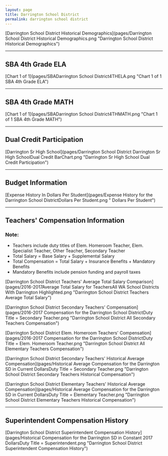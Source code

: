 ```yaml
---
layout: page
title: Darrington School District
permalink: darrington school district
---
```



[Darrington School District Historical Demographics](pages/Darrington School District Historical Demographics.png "Darrington School District Historical Demographics")

___

## SBA 4th Grade ELA

[Chart 1 of 1](pages/SBADarrington School District4THELA.png "Chart 1 of 1 SBA 4th Grade ELA")


___

## SBA 4th Grade MATH

[Chart 1 of 1](pages/SBADarrington School District4THMATH.png "Chart 1 of 1 SBA 4th Grade MATH")


___

## Dual Credit Participation

[Darrington Sr High School](pages/Darrington School District Darrington Sr High SchoolDual Credit BarChart.png "Darrington Sr High School Dual Credit Participation")


___

## Budget Information

[Expense History In Dollars Per Student](pages/Expense History for the Darrington School DistrictDollars Per Student.png " Dollars Per Student")


___

## Teachers' Compensation Information
### Note:
- Teachers include duty titles of Elem. Homeroom Teacher, Elem. Specialist Teacher, Other Teacher, Secondary Teacher
- Total Salary = Base Salary + Supplemental Salary
- Total Compensation = Total Salary + Insurance Benefits + Mandatory Benefits
- Mandatory Benefits include pension funding and payroll taxes

[Darrington School District Teachers' Average Total Salary Comparison](pages/2016-2017Average Total Salary for TeachersAll WA School Districts With Darrington Highlighted.png "Darrington School District Teachers Average Total Salary")

[Darrington School District Secondary Teachers' Compensation](pages/2016-2017 Compensation for the Darrington School DistrictDuty Title = Secondary Teacher.png "Darrington School District All Secondary Teachers Compensation")

[Darrington School District Elem. Homeroom Teachers' Compensation](pages/2016-2017 Compensation for the Darrington School DistrictDuty Title = Elem. Homeroom Teacher.png "Darrington School District All Elementary Teachers Compensation")

[Darrington School District Secondary Teachers' Historical Average Compensation](pages/Historical Average Compensation for the Darrington SD in Current DollarsDuty Title = Secondary Teacher.png "Darrington School District Secondary Teachers Historical Compensation")

[Darrington School District Elementary Teachers' Historical Average Compensation](pages/Historical Average Compensation for the Darrington SD in Current DollarsDuty Title = Elementary Teacher.png "Darrington School District Elementary Teachers Historical Compensation")


___

## Superintendent Compensation History

[Darrington School District Superintendent Compensation History](pages/Historical Compensation for the Darrington SD in Constant 2017 DollarsDuty Title = Superintendent.png "Darrington School District Superintendent Compensation History")

